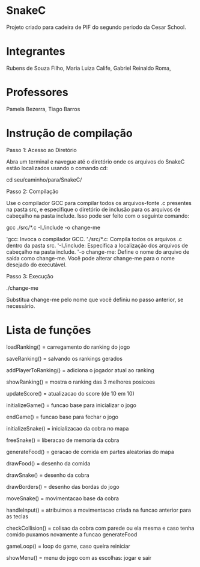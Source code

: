 # SnakeC

Projeto criado para cadeira de PIF do segundo periodo da Cesar School.

# Integrantes

Rubens de Souza Filho, Maria Luiza Calife, Gabriel Reinaldo Roma,

# Professores

Pamela Bezerra, Tiago Barros

# Instrução de compilação

Passo 1: Acesso ao Diretório

Abra um terminal e navegue até o diretório onde os arquivos do SnakeC estão localizados usando o comando cd:

cd seu/caminho/para/SnakeC/

Passo 2: Compilação

Use o compilador GCC para compilar todos os arquivos-fonte .c presentes na pasta src, e especifique o diretório de inclusão para os arquivos de cabeçalho na pasta include. Isso pode ser feito com o seguinte comando:

gcc ./src/*.c -I./include -o change-me

'gcc: Invoca o compilador GCC.
'./src/*.c: Compila todos os arquivos .c dentro da pasta src.
'-I./include: Especifica a localização dos arquivos de cabeçalho na pasta include.
'-o change-me: Define o nome do arquivo de saída como change-me. Você pode alterar change-me para o nome desejado do executável.

Passo 3: Execução

./change-me

Substitua change-me pelo nome que você definiu no passo anterior, se necessário.

# Lista de funções 

loadRanking() = carregamento do ranking do jogo

saveRanking() = salvando os rankings gerados

addPlayerToRanking() = adiciona o jogador atual ao ranking

showRanking() = mostra o ranking das 3 melhores posicoes 

updateScore() = atualizacao do score (de 10 em 10)

initializeGame() = funcao base para inicializar o jogo 

endGame() = funcao base para fechar o jogo

initializeSnake() = inicializacao da cobra no mapa

freeSnake() = liberacao de memoria da cobra

generateFood() = geracao de comida em partes aleatorias do mapa

 drawFood() = desenho da comida
 
 drawSnake() = desenho da cobra
 
 drawBorders() = desenho das bordas do jogo
 
 moveSnake() = movimentacao base da cobra 
 
 handleInput() = atribuimos a movimentacao criada na funcao anterior para as teclas
 
 checkCollision() = colisao da cobra com parede ou ela mesma e caso tenha comido puxamos novamente a funcao generateFood 
 
 gameLoop() = loop do game, caso queira reiniciar 
 
 showMenu() = menu do jogo com as escolhas: jogar e sair
 
 
 
